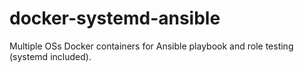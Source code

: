 # docker-systemd-ansible
Multiple OSs Docker containers for Ansible playbook and role testing (systemd included).
